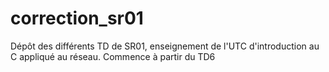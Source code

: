 # correction_sr01

Dépôt des différents TD de SR01, enseignement de l'UTC d'introduction au C appliqué au réseau.
Commence à partir du TD6
